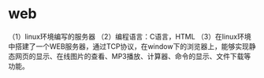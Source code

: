# web
（1）linux环境编写的服务器
（2）编程语言：C语言，HTML
（3）在linux环境中搭建了一个WEB服务器，通过TCP协议，在window下的浏览器上，能够实现静态网页的显示、在线图片的查看、MP3播放、计算器、命令的显示、文件下载等功能。
